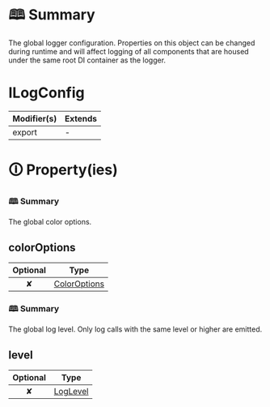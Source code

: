 # &#128366; Summary

The global logger configuration.
Properties on this object can be changed during runtime and will affect logging of all components that are housed under the same root DI container as the logger.

# ILogConfig

| Modifier(s)                            | Extends                                    |
|----------------------------------------|--------------------------------------------|
| export | - |

# &#128712; Property(ies)

### &#128366; Summary

The global color options.

## colorOptions

| Optional                           | Type                         |
|:----------------------------------:|------------------------------|
| ✘ | [ColorOptions](https://hamedfathi.gitbook.io/aurelia-2-doc-api/kernel/enum/logger/coloroptions) |

### &#128366; Summary

The global log level. Only log calls with the same level or higher are emitted.

## level

| Optional                           | Type                         |
|:----------------------------------:|------------------------------|
| ✘ | [LogLevel](https://hamedfathi.gitbook.io/aurelia-2-doc-api/kernel/enum/reporter/loglevel) |